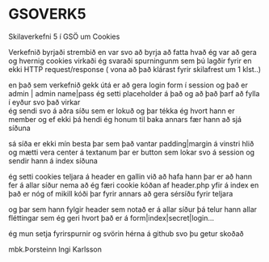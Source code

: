 # GSOVERK5
Skilaverkefni 5 í GSÖ um Cookies

Verkefnið byrjaði strembið en var svo að byrja að fatta hvað ég var að gera og hvernig cookies virkaði
ég svaraði spurningunm sem þú lagðir fyrir en ekki HTTP	request/response ( vona að það klárast fyrir skilafrest um 1 klst..)

en það sem verkefnið gekk útá er að gera login form í session og það er admin | admin        name|pass
ég setti placeholder á það og að það þarf að fylla í eyður svo það virkar  
ég sendi svo á aðra síðu sem er lokuð og þar tékka ég hvort hann er member og ef ekki þá hendi ég honum til baka 
annars fær hann að sjá síðuna 

sá síða er ekki mín besta þar sem það vantar padding|margin á vinstri hlið og mætti vera center á textanum
þar er button sem lokar svo á session og sendir hann á index síðuna

ég setti cookies teljara á header en gallin við að hafa hann þar er að hann fer á allar síður nema að ég færi cookie kóðan af header.php yfir á index en það er nóg of mikill kóði þar fyrir annars að gera sérsíðu fyrir teljara

og þar sem hann fylgir header sem notað er á allar síður þá telur hann allar fléttingar sem ég geri hvort það er á form|index|secret|login...

ég mun setja fyrirspurnir og svörin hérna á github svo þu getur skoðað

mbk.Þorsteinn Ingi Karlsson
